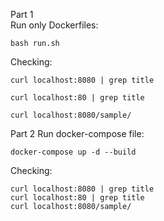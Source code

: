 Part 1 	
Run only Dockerfiles:

	bash run.sh

Checking:

	curl localhost:8080 | grep title

	curl localhost:80 | grep title

	curl localhost:8080/sample/


Part 2
Run docker-compose file:

	docker-compose up -d --build

Checking:

	curl localhost:8080 | grep title
	curl localhost:80 | grep title
	curl localhost:8080/sample/


